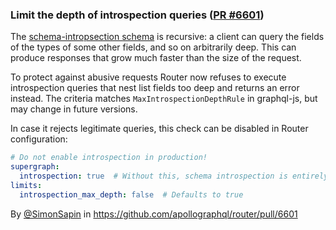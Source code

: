 ### Limit the depth of introspection queries ([PR #6601](https://github.com/apollographql/router/pull/6601))

The [schema-intropsection schema](https://spec.graphql.org/draft/#sec-Schema-Introspection.Schema-Introspection-Schema) is recursive: a client can query the fields of the types of some other fields, and so on arbitrarily deep. This can produce responses that grow much faster than the size of the request.

To protect against abusive requests Router now refuses to execute introspection queries that nest list fields too deep and returns an error instead. The criteria matches `MaxIntrospectionDepthRule` in graphql-js, but may change in future versions.

In case it rejects legitimate queries, this check can be disabled in Router configuration:

```yaml
# Do not enable introspection in production!
supergraph:
  introspection: true  # Without this, schema introspection is entirely disabled by default
limits:
  introspection_max_depth: false  # Defaults to true
```

By [@SimonSapin](https://github.com/SimonSapin) in https://github.com/apollographql/router/pull/6601
